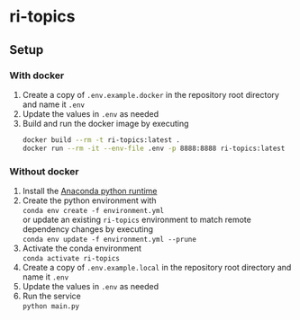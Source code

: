 # ri-topics
## Setup
### With docker
1. Create a copy of `.env.example.docker` in the repository root directory and name it `.env`
1. Update the values in `.env` as needed
1. Build and run the docker image by executing
   ```bash
   docker build --rm -t ri-topics:latest .
   docker run --rm -it --env-file .env -p 8888:8888 ri-topics:latest
   ```

### Without docker
1. Install the [Anaconda python runtime](https://anaconda.org/)
1. Create the python environment with  
   `conda env create -f environment.yml`  
   or update an existing `ri-topics` environment to match remote dependency changes by executing  
   `conda env update -f environment.yml --prune`
1. Activate the conda environment  
   `conda activate ri-topics`
1. Create a copy of `.env.example.local` in the repository root directory and name it `.env`
1. Update the values in `.env` as needed
1. Run the service  
   `python main.py`
